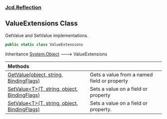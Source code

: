 ### [Jcd.Reflection](Jcd_Reflection.md 'Jcd.Reflection')
## ValueExtensions Class
GetValue and SetValue implementations.  
```csharp
public static class ValueExtensions
```

Inheritance [System.Object](https://docs.microsoft.com/en-us/dotnet/api/System.Object 'System.Object') &#129106; ValueExtensions  

| Methods | |
| :--- | :--- |
| [GetValue(object, string, BindingFlags)](Jcd_Reflection_ValueExtensions_GetValue(object_string_System_Reflection_BindingFlags).md 'Jcd.Reflection.ValueExtensions.GetValue(object, string, System.Reflection.BindingFlags)') | Gets a value from a named field or property<br/> |
| [SetValue&lt;T&gt;(T, string, object, BindingFlags)](Jcd_Reflection_ValueExtensions_SetValue_T_(T_string_object_System_Reflection_BindingFlags).md 'Jcd.Reflection.ValueExtensions.SetValue&lt;T&gt;(T, string, object, System.Reflection.BindingFlags)') | Sets a value on a field or property <br/> |
| [SetValue&lt;T&gt;(T, string, object, BindingFlags)](Jcd_Reflection_ValueExtensions_SetValue_T_(T_string_object_System_Reflection_BindingFlags).md 'Jcd.Reflection.ValueExtensions.SetValue&lt;T&gt;(T, string, object, System.Reflection.BindingFlags)') | Sets a value on a field or property. <br/> |
